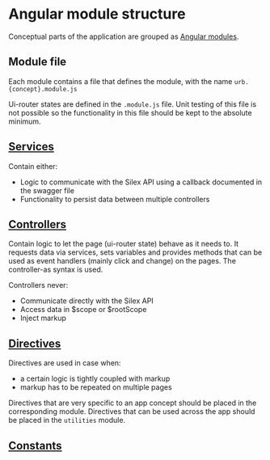 # Angular module structure

Conceptual parts of the application are grouped as [Angular modules](https://docs.angularjs.org/guide/module).

## Module file
 Each module contains a file that defines the module, with the name `urb.{concept}.module.js`

 Ui-router states are defined in the `.module.js` file. Unit testing of this file is not possible so the functionality in this file should be kept to the absolute minimum.

## [Services](https://docs.angularjs.org/guide/services)
 Contain either:
 
- Logic to communicate with the Silex API using a callback documented in the swagger file
- Functionality to persist data between multiple controllers

## [Controllers](https://docs.angularjs.org/guide/controller)
 Contain logic to let the page (ui-router state) behave as it needs to. It requests data via services, sets variables and provides methods that can be used as event handlers (mainly click and change) on the pages.
The controller-as syntax is used.

Controllers never:

- Communicate directly with the Silex API
- Access data in $scope or $rootScope
- Inject markup

## [Directives](https://docs.angularjs.org/guide/directive)
 Directives are used in case when:
 
- a certain logic is tightly coupled with markup
- markup has to be repeated on multiple pages

Directives that are very specific to an app concept should be placed in the corresponding module.
Directives that can be used across the app should be placed in the `utilities` module.

## [Constants](http://twofuckingdevelopers.com/2014/06/angularjs-best-practices-001-constants)


